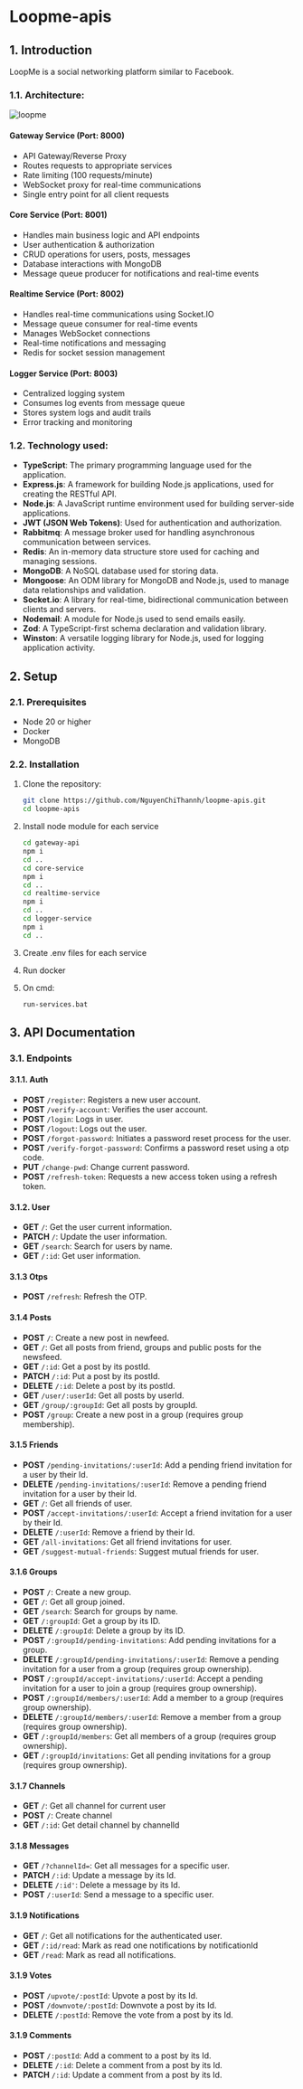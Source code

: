 # Loopme-apis

## 1. Introduction
LoopMe is a social networking platform similar to Facebook.

### 1.1. Architecture:

![loopme](https://github.com/user-attachments/assets/0b867803-ed2a-4a99-9c25-ba1bb5ec1c47)


#### Gateway Service (Port: 8000)
- API Gateway/Reverse Proxy
- Routes requests to appropriate services
- Rate limiting (100 requests/minute)
- WebSocket proxy for real-time communications
- Single entry point for all client requests

#### Core Service (Port: 8001)
- Handles main business logic and API endpoints
- User authentication & authorization
- CRUD operations for users, posts, messages
- Database interactions with MongoDB
- Message queue producer for notifications and real-time events

#### Realtime Service (Port: 8002)
- Handles real-time communications using Socket.IO
- Message queue consumer for real-time events
- Manages WebSocket connections
- Real-time notifications and messaging
- Redis for socket session management

#### Logger Service (Port: 8003)
- Centralized logging system
- Consumes log events from message queue
- Stores system logs and audit trails
- Error tracking and monitoring

### 1.2. Technology used:

- **TypeScript**: The primary programming language used for the application.
- **Express.js**: A framework for building Node.js applications, used for creating the RESTful API.
- **Node.js**: A JavaScript runtime environment used for building server-side applications.
- **JWT (JSON Web Tokens)**: Used for authentication and authorization.
- **Rabbitmq**: A message broker used for handling asynchronous communication between services.
- **Redis**: An in-memory data structure store used for caching and managing sessions.
- **MongoDB**: A NoSQL database used for storing data.
- **Mongoose**: An ODM library for MongoDB and Node.js, used to manage data relationships and validation.
- **Socket.io**: A library for real-time, bidirectional communication between clients and servers.
- **Nodemail**: A module for Node.js used to send emails easily.
- **Zod**: A TypeScript-first schema declaration and validation library.
- **Winston**: A versatile logging library for Node.js, used for logging application activity.

## 2. Setup

### 2.1. Prerequisites

- Node 20 or higher
- Docker
- MongoDB

### 2.2. Installation

1. Clone the repository:

   ```bash
   git clone https://github.com/NguyenChiThannh/loopme-apis.git
   cd loopme-apis
   ```
2. Install node module for each service

   ```bash
   cd gateway-api
   npm i
   cd .. 
   cd core-service
   npm i
   cd ..
   cd realtime-service
   npm i
   cd ..
   cd logger-service
   npm i
   cd ..
   ```
3. Create .env files for each service

4. Run docker

5. On cmd: 
      ```bash
   run-services.bat
   ```

## 3. API Documentation

### 3.1. Endpoints

#### 3.1.1. Auth
- **POST** `/register`: Registers a new user account.
- **POST** `/verify-account`: Verifies the user account.
- **POST** `/login`: Logs in user.
- **POST** `/logout`: Logs out the user.
- **POST** `/forgot-password`: Initiates a password reset process for the user.
- **POST** `/verify-forgot-password`: Confirms a password reset using a otp code.
- **PUT** `/change-pwd`: Change current password.
- **POST** `/refresh-token`: Requests a new access token using a refresh token.

#### 3.1.2. User
- **GET** `/`: Get the user current information.
- **PATCH** `/`: Update the user information.
- **GET** `/search`: Search for users by name.
- **GET** `/:id`: Get user information.

#### 3.1.3 Otps
- **POST** `/refresh`: Refresh the OTP.

#### 3.1.4 Posts
- **POST** `/`: Create a new post in newfeed.
- **GET** `/`: Get all posts from friend, groups and public posts for the newsfeed.
- **GET** `/:id`: Get a post by its postId.
- **PATCH** `/:id`: Put a post by its postId.
- **DELETE** `/:id`: Delete a post by its postId.
- **GET** `/user/:userId`: Get all posts by userId.
- **GET** `/group/:groupId`: Get all posts by groupId.
- **POST** `/group`: Create a new post in a group (requires group membership).

#### 3.1.5 Friends
- **POST** `/pending-invitations/:userId`: Add a pending friend invitation for a user by their Id.
- **DELETE** `/pending-invitations/:userId`: Remove a pending friend invitation for a user by their Id.
- **GET** `/`: Get all friends of user.
- **POST** `/accept-invitations/:userId`: Accept a friend invitation for a user by their Id.
- **DELETE** `/:userId`: Remove a friend by their Id.
- **GET** `/all-invitations`: Get all friend invitations for user.
- **GET** `/suggest-mutual-friends`: Suggest mutual friends for user.

#### 3.1.6 Groups
- **POST** `/`: Create a new group.
- **GET** `/`: Get all group joined.
- **GET** `/search`: Search for groups by name.
- **GET** `/:groupId`: Get a group by its ID.
- **DELETE** `/:groupId`: Delete a group by its ID.
- **POST** `/:groupId/pending-invitations`: Add pending invitations for a group.
- **DELETE** `/:groupId/pending-invitations/:userId`: Remove a pending invitation for a user from a group (requires group ownership).
- **POST** `/:groupId/accept-invitations/:userId`: Accept a pending invitation for a user to join a group (requires group ownership).
- **POST** `/:groupId/members/:userId`: Add a member to a group (requires group ownership).
- **DELETE** `/:groupId/members/:userId`: Remove a member from a group (requires group ownership).
- **GET** `/:groupId/members`: Get all members of a group (requires group ownership).
- **GET** `/:groupId/invitations`: Get all pending invitations for a group (requires group ownership).

#### 3.1.7 Channels
- **GET** `/`: Get all channel for current user
- **POST** `/`: Create channel
- **GET** `/:id`: Get detail channel by channelId

#### 3.1.8 Messages
- **GET** `/?channelId=`: Get all messages for a specific user.
- **PATCH** `/:id`: Update a message by its Id.
- **DELETE** `/:id'`: Delete a message by its Id.
- **POST** `/:userId`: Send a message to a specific user.

#### 3.1.9 Notifications
- **GET** `/`: Get all notifications for the authenticated user.
- **GET** `/:id/read`: Mark as read one notifications by notificationId
- **GET** `/read`: Mark as read all notifications.

#### 3.1.9 Votes
- **POST** `/upvote/:postId`: Upvote a post by its Id.
- **POST** `/downvote/:postId`: Downvote a post by its Id.
- **DELETE** `/:postId`: Remove the vote from a post by its Id.

#### 3.1.9 Comments
- **POST** `/:postId`: Add a comment to a post by its Id.
- **DELETE** `/:id`: Delete a comment from a post by its Id.
- **PATCH** `/:id`: Update a comment from a post by its Id.
